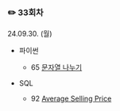 ### ✏️ 33회차

24.09.30. (월)

- 파이썬

  - 65 [문자열 나누기](https://school.programmers.co.kr/learn/courses/30/lessons/140108)
 
- SQL

  - 92 [Average Selling Price](https://leetcode.com/problems/average-selling-price/)

</br>
